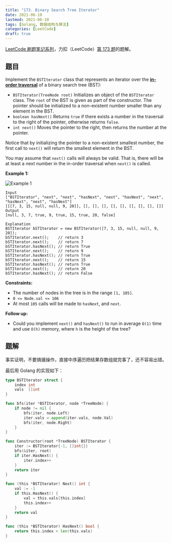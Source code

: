 ```yaml
---
title: "173. Binary Search Tree Iterator"
date: 2021-06-10
lastmod: 2021-06-10
tags: [Golang, 数据结构与算法]
categories: [LeetCode]
draft: true
---
```


[LeetCode 刷题笔记系列](/posts/leetcode/leetcode)，力扣（LeetCode）[第 173 题](https://leetcode-cn.com/problems/binary-search-tree-iterator)的题解。

<!--more-->

## 题目

Implement the `BSTIterator` class that represents an iterator over the **[in-order traversal](https://en.wikipedia.org/wiki/Tree_traversal#In-order_(LNR))** of a binary search tree (BST):

- `BSTIterator(TreeNode root)` Initializes an object of the `BSTIterator` class. The `root` of the BST is given as part of the constructor. The pointer should be initialized to a non-existent number smaller than any element in the BST.
- `boolean hasNext()` Returns `true` if there exists a number in the traversal to the right of the pointer, otherwise returns `false`.
- `int next()` Moves the pointer to the right, then returns the number at the pointer.

Notice that by initializing the pointer to a non-existent smallest number, the first call to `next()` will return the smallest element in the BST.

You may assume that `next()` calls will always be valid. That is, there will be at least a next number in the in-order traversal when `next()` is called.

**Example 1:**

![Example 1](/images/leetcode/daily/173-binary-search-tree-iterator/bst-tree.png)

```text
Input
["BSTIterator", "next", "next", "hasNext", "next", "hasNext", "next", "hasNext", "next", "hasNext"]
[[[7, 3, 15, null, null, 9, 20]], [], [], [], [], [], [], [], [], []]
Output
[null, 3, 7, true, 9, true, 15, true, 20, false]

Explanation
BSTIterator bSTIterator = new BSTIterator([7, 3, 15, null, null, 9, 20]);
bSTIterator.next();    // return 3
bSTIterator.next();    // return 7
bSTIterator.hasNext(); // return True
bSTIterator.next();    // return 9
bSTIterator.hasNext(); // return True
bSTIterator.next();    // return 15
bSTIterator.hasNext(); // return True
bSTIterator.next();    // return 20
bSTIterator.hasNext(); // return False
```

**Constraints:**

- The number of nodes in the tree is in the range `[1, 105]`.
- `0 <= Node.val <= 106`
- At most `105` calls will be made to `hasNext`, and `next`.

**Follow up:**

- Could you implement `next()` and `hasNext()` to run in average `O(1)` time and use `O(h)` memory, where `h` is the height of the tree?

## 题解

事实证明，不要搞骚操作，直接中序遍历把结果存数组就完事了，还不容易出错。

最后用 Golang 的实现如下：

```go
type BSTIterator struct {
    index int
    vals  []int
}

func bfs(iter *BSTIterator, node *TreeNode) {
    if node != nil {
        bfs(iter, node.Left)
        iter.vals = append(iter.vals, node.Val)
        bfs(iter, node.Right)
    }
}

func Constructor(root *TreeNode) BSTIterator {
    iter := BSTIterator{-1, []int{}}
    bfs(&iter, root)
    if iter.HasNext() {
        iter.index++
    }
    return iter
}

func (this *BSTIterator) Next() int {
    val := -1
    if this.HasNext() {
        val = this.vals[this.index]
        this.index++
    }
    return val
}

func (this *BSTIterator) HasNext() bool {
    return this.index < len(this.vals)
}
```
